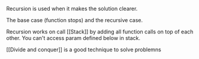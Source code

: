  Recursion is used when it makes the solution clearer.
 
 The base case (function stops) and the recursive case.
 
 Recursion works on call [[Stack]] by adding all function calls on top of each other. You can't access param defined below in stack. 
 
 [[Divide and conquer]] is a good technique to solve problemns